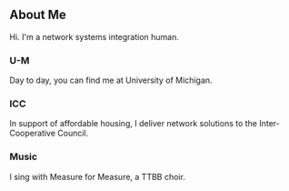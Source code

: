## About Me

Hi. I'm a network systems integration human.

### U-M

Day to day, you can find me at University of Michigan.

### ICC

In support of affordable housing, I deliver network solutions to the Inter-Cooperative Council.

### Music

I sing with Measure for Measure, a TTBB choir.
